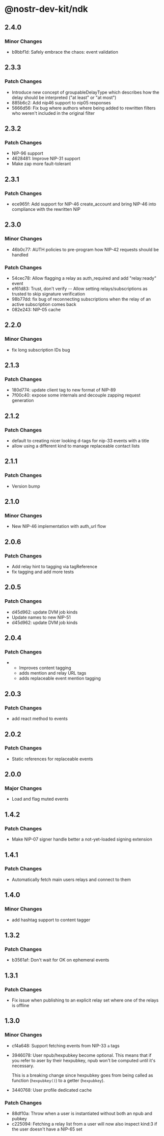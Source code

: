 # @nostr-dev-kit/ndk

## 2.4.0

### Minor Changes

-   b9bbf1d: Safely embrace the chaos: event validation

## 2.3.3

### Patch Changes

-   Introduce new concept of groupableDelayType which describes how the delay should be interpreted ("at least" or "at most")
-   885b6c2: Add nip46 support to nip05 responses
-   5666d56: Fix bug where authors where being added to rewritten filters who weren't included in the original filter

## 2.3.2

### Patch Changes

-   NIP-96 support
-   4628481: Improve NIP-31 support
-   Make zap more fault-tolerant

## 2.3.1

### Patch Changes

-   ece965f: Add support for NIP-46 create_account and bring NIP-46 into compliance with the rewritten NIP

## 2.3.0

### Minor Changes

-   46b0c77: AUTH policies to pre-program how NIP-42 requests should be handled

### Patch Changes

-   54cec78: Allow flagging a relay as auth_required and add "relay:ready" event
-   ef61d83: Trust, don't verify -- Allow setting relays/subscriptions as trusted to skip signature verification
-   98b77dd: fix bug of reconnecting subscriptions when the relay of an active subscription comes back
-   082e243: NIP-05 cache

## 2.2.0

### Minor Changes

-   fix long subscription IDs bug

## 2.1.3

### Patch Changes

-   180d774: update client tag to new format of NIP-89
-   7f00c40: expose some internals and decouple zapping request generation

## 2.1.2

### Patch Changes

-   default to creating nicer looking d-tags for nip-33 events with a title
-   allow using a different kind to manage replaceable contact lists

## 2.1.1

### Patch Changes

-   Version bump

## 2.1.0

### Minor Changes

-   New NIP-46 implementation with auth_url flow

## 2.0.6

### Patch Changes

-   Add relay hint to tagging via tagReference
-   fix tagging and add more tests

## 2.0.5

### Patch Changes

-   d45d962: update DVM job kinds
-   Update names to new NIP-51
-   d45d962: update DVM job kinds

## 2.0.4

### Patch Changes

-   -   Improves content tagging
    -   adds mention and relay URL tags
    -   adds replaceable event mention tagging

## 2.0.3

### Patch Changes

-   add react method to events

## 2.0.2

### Patch Changes

-   Static references for replaceable events

## 2.0.0

### Major Changes

-   Load and flag muted events

## 1.4.2

### Patch Changes

-   Make NIP-07 signer handle better a not-yet-loaded signing extension

## 1.4.1

### Patch Changes

-   Automatically fetch main users relays and connect to them

## 1.4.0

### Minor Changes

-   add hashtag support to content tagger

## 1.3.2

### Patch Changes

-   b3561af: Don't wait for OK on ephemeral events

## 1.3.1

### Patch Changes

-   Fix issue when publishing to an explicit relay set where one of the relays is offline

## 1.3.0

### Minor Changes

-   cf4a648: Support fetching events from NIP-33 `a` tags
-   3946078: User npub/hexpubkey become optional. This means that if you refer to aser by their
    hexpubkey, npub won't be computed until it's necessary.

    This is a breaking change since hexpubkey goes from being called as function (`hexpubkey()`) to a getter (`hexpubkey`).

-   3440768: User profile dedicated cache

### Patch Changes

-   88df10a: Throw when a user is instantiated without both an npub and pubkey
-   c225094: Fetching a relay list from a user will now also inspect kind:3 if the user doesn't have a NIP-65 set
